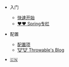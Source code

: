 <!--
 * @Descripttion: 
 * @version: 
 * @Author: 冉勇
 * @Date: 2021-04-19 10:49:47
 * @LastEditTime: 2021-04-19 22:46:23
-->

* 入门
  * [快速开始](AutoJS.md)
  * [❤️❤️ Spring专栏]("https://spring.throwx.cn")


* 配置
  * [配置项](linux.md)
  * [🐮🐮 Throwable's Blog]("https://throwx.cn")


* [:cn:](/) 